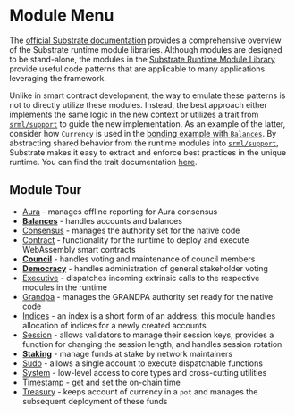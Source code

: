 # Module Menu

The [official Substrate documentation](https://docs.substrate.dev/docs/srml-overview) provides a comprehensive overview of the Substrate runtime module libraries. Although modules are designed to be stand-alone, the modules in the [Substrate Runtime Module Library](https://github.com/paritytech/substrate/tree/master/srml) provide useful code patterns that are applicable to many applications leveraging the framework.

Unlike in smart contract development, the way to emulate these patterns is not to directly utilize these modules. Instead, the best approach either implements the same logic in the new context or utilizes a trait from [`srml/support`](https://github.com/paritytech/substrate/blob/master/srml/support/src/traits.rs) to guide the new implementation. As an example of the latter, consider how `Currency` is used in the [bonding example with `Balances`](../advanced/incentive.md). By abstracting shared behavior from the runtime modules into [`srml/support`](https://github.com/paritytech/substrate/blob/master/srml/support/src/traits.rs), Substrate makes it easy to extract and enforce best practices in the unique runtime. You can find the trait documentation [here](https://crates.parity.io/srml_support/traits/index.html).

## Module Tour

* [Aura](https://crates.parity.io/srml_aura/index.html) - manages offline reporting for Aura consensus
* **[Balances](https://crates.parity.io/srml_balances/index.html)** - handles accounts and balances
* [Consensus](https://crates.parity.io/srml_consensus/index.html) - manages the authority set for the native code
* [Contract](https://crates.parity.io/srml_contract/index.htmlt) - functionality for the runtime to deploy and execute WebAssembly smart contracts
* **[Council](https://crates.parity.io/srml_council/index.html)** - handles voting and maintenance of council members
* **[Democracy](https://crates.parity.io/srml_democracy/index.html)** - handles administration of general stakeholder voting
* [Executive](https://crates.parity.io/srml_executive/index.html) - dispatches incoming extrinsic calls to the respective modules in the runtime
* [Grandpa](https://crates.parity.io/srml_grandpa/index.html) - manages the GRANDPA authority set ready for the native code
* [Indices](https://crates.parity.io/srml_indices/index.html) - an index is a short form of an address; this module handles allocation of indices for a newly created accounts
* [Session](https://crates.parity.io/srml_session/index.html) - allows validators to manage their session keys, provides a function for changing the session length, and handles session rotation
* **[Staking](https://crates.parity.io/srml_staking/index.html)** - manage funds at stake by network maintainers
* [Sudo](https://crates.parity.io/srml_sudo/index.html) - allows a single account to execute dispatchable functions
* [System](https://crates.parity.io/srml_system/index.html) - low-level access to core types and cross-cutting utilities
* [Timestamp](https://crates.parity.io/srml_timestamp/index.html) - get and set the on-chain time
* [Treasury](https://crates.parity.io/srml_treasury/index.html) - keeps account of currency in a `pot` and manages the subsequent deployment of these funds